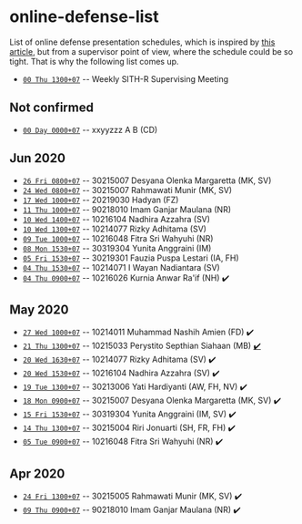 # online-defense-list
List of online defense presentation schedules, which is inspired by [this article](https://now.tufts.edu/articles/defense-online-defenses), but from a supervisor point of view, where the schedule could be so tight. That is why the following list comes up.

* [``00 Thu 1300+07``]() -- Weekly SITH-R Supervising Meeting

## Not confirmed
* [``00 Day 0000+07``]() -- xxyyzzz A B (CD)

## Jun 2020
* [``26 Fri 0800+07``]() -- 30215007 Desyana Olenka Margaretta (MK, SV)
* [``24 Wed 0800+07``]() -- 30215007 Rahmawati Munir (MK, SV)
* [``17 Wed 1000+07``]() -- 20219030 Hadyan (FZ)
* [``11 Thu 1000+07``]() -- 90218010 Imam Ganjar Maulana (NR)
* [``10 Wed 1400+07``]() -- 10216104 Nadhira Azzahra (SV)
* [``10 Wed 1300+07``]() -- 10214077 Rizky Adhitama (SV)
* [``09 Tue 1000+07``]() -- 10216048 Fitra Sri Wahyuhi (NR)
* [``08 Mon 1530+07``]() -- 30319304 Yunita Anggraini (IM)
* [``05 Fri 1530+07``]() -- 30219301 Fauzia Puspa Lestari (IA, FH)
* [``04 Thu 1530+07``]() -- 10214071 I Wayan Nadiantara (SV)
* [``04 Thu 0900+07``]() -- 10216026 Kurnia Anwar Ra'if (NH) :heavy_check_mark:

## May 2020
* [``27 Wed 1000+07``]() -- 10214011 Muhammad Nashih Amien (FD) :heavy_check_mark:
* [``21 Thu 1300+07``]() -- 10215033 Perystito Septhian Siahaan (MB) [:heavy_check_mark:](log/10215033.md)
* [``20 Wed 1630+07``]() -- 10214077 Rizky Adhitama (SV) :heavy_check_mark:
* [``20 Wed 1530+07``]() -- 10216104 Nadhira Azzahra (SV) :heavy_check_mark:
* [``19 Tue 1300+07``]() -- 30213006 Yati Hardiyanti (AW, FH, NV) :heavy_check_mark:
* [``18 Mon 0900+07``]() -- 30215007 Desyana Olenka Margaretta (MK, SV) :heavy_check_mark:
* [``15 Fri 1530+07``]() -- 30319304 Yunita Anggraini (IM, SV) :heavy_check_mark:
* [``14 Thu 1300+07``]() -- 30215004 Riri Jonuarti (SH, FR, FH) :heavy_check_mark:
* [``05 Tue 0900+07``]() -- 10216048 Fitra Sri Wahyuhi (NR) :heavy_check_mark:

## Apr 2020
* [``24 Fri 1300+07``]() -- 30215005 Rahmawati Munir (MK, SV) :heavy_check_mark:
* [``09 Thu 0900+07``]() -- 90218010 Imam Ganjar Maulana (NR) :heavy_check_mark:
